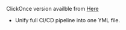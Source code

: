 ﻿ClickOnce version availble from [Here](https://pinglogger.lexdysia.com/clickonce)
* Unify full CI/CD pipeline into one YML file. 